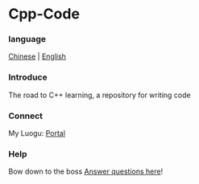# Cpp-Code

### language

[Chinese](https://github.com/zrc4889/cpp-code/blob/master/README.md) | [English](https://github.com/zrc4889/cpp-code/blob/master/README.en.md)

### Introduce
The road to C++ learning, a repository for writing code

### Connect
My Luogu: [Portal](https://www.luogu.com.cn/user/523217)

### Help
Bow down to the boss [Answer questions here](https://gitee.com/zrc4889/cpp-code/issues)!
